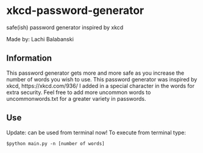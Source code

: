 # xkcd-password-generator
safe(ish) password generator inspired by xkcd

Made by: Lachi Balabanski

<h2>Information</h2>
This password generator gets more and more safe as you increase the number of words you wish to use.
This password generator was inspired by xkcd, https://xkcd.com/936/
I added in a special character in the words for extra security.
Feel free to add more uncommon words to uncommonwords.txt for a greater variety in passwords.

<h2>Use</h2>
<p>Update: can be used from terminal now! To execute from terminal type: </p>

<code>$python main.py -n [number of words]</code>
